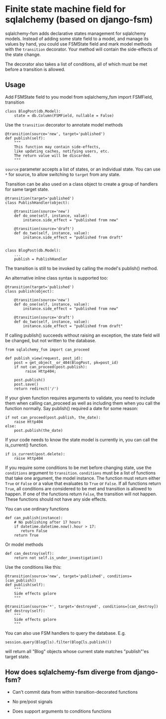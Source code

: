Finite state machine field for sqlalchemy (based on django-fsm)
==============================================================

sqlalchemy-fsm adds declarative states management for sqlalchemy models.
Instead of adding some state field to a model, and manage its
values by hand, you could use FSMState field and mark model methods
with the `transition` decorator. Your method will contain the side-effects
of the state change.

The decorator also takes a list of conditions, all of which must be met
before a transition is allowed.

Usage
-----

Add FSMState field to you model
    from sqlalchemy_fsm import FSMField, transition

    class BlogPost(db.Model):
        state = db.Column(FSMField, nullable = False)


Use the `transition` decorator to annotate model methods

    @transition(source='new', target='published')
    def publish(self):
        """
        This function may contain side-effects, 
        like updating caches, notifying users, etc.
        The return value will be discarded.
        """

`source` parameter accepts a list of states, or an individual state.
You can use `*` for source, to allow switching to `target` from any state.

Transition can be also used on a class object to create a group of handlers
for same target state.

    @transition(target='published')
    class PublishHandler(object):

        @transition(source='new')
        def do_one(self, instance, value):
            instance.side_effect = "published from new"

        @transition(source='draft')
        def do_two(self, instance, value):
            instance.side_effect = "published from draft"


    class BlogPost(db.Model):
        ...
        publish = PublishHandler

The transition is still to be invoked by calling the model's publish() method.

An alternative inline class syntax is supported too:

    @transition(target='published')
    class publish(object):

        @transition(source='new')
        def do_one(self, instance, value):
            instance.side_effect = "published from new"

        @transition(source='draft')
        def do_two(self, instance, value):
            instance.side_effect = "published from draft"

If calling publish() succeeds without raising an exception, the state field
will be changed, but not written to the database.

    from sqlalchemy_fsm import can_proceed

    def publish_view(request, post_id):
        post = get_object__or_404(BlogPost, pk=post_id)
        if not can_proceed(post.publish):
             raise Http404;

        post.publish()
        post.save()
        return redirect('/')


If your given function requires arguments to validate, you need to include them
when calling can_proceed as well as including them when you call the function
normally. Say publish() required a date for some reason:

    if not can_proceed(post.publish, the_date):
        raise Http404
    else:
        post.publish(the_date)

If your code needs to know the state model is currently in, you can call
the is_current() function.

    if is_current(post.delete):
        raise Http404

If you require some conditions to be met before changing state, use the
`conditions` argument to `transition`. `conditions` must be a list of functions
that take one argument, the model instance.  The function must return either
`True` or `False` or a value that evaluates to `True` or `False`. If all
functions return `True`, all conditions are considered to be met and transition
is allowed to happen. If one of the functions return `False`, the transition
will not happen. These functions should not have any side effects.

You can use ordinary functions

    def can_publish(instance):
        # No publishing after 17 hours
        if datetime.datetime.now().hour > 17:
           return False
        return True

Or model methods

    def can_destroy(self):
        return not self.is_under_investigation()

Use the conditions like this:

    @transition(source='new', target='published', conditions=[can_publish])
    def publish(self):
        """
        Side effects galore
        """

    @transition(source='*', target='destroyed', conditions=[can_destroy])
    def destroy(self):
        """
        Side effects galore
        """

You can also use FSM handlers to query the database. E.g.

    session.query(BlogCls).filter(BlogCls.publish())

will return all "Blog" objects whose current state matches "publish"'es target state.

How does sqlalchemy-fsm diverge from django-fsm?
------------------------------------------------

* Can't commit data from within transition-decorated functions

* No pre/post signals

* Does support arguments to conditions functions
